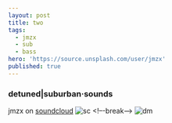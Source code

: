 ```yaml
---
layout: post
title: two
tags:
  - jmzx
  - sub
  - bass
hero: 'https://source.unsplash.com/user/jmzx'
published: true
---
```

###  detuned|suburban·sounds
jmzx on [soundcloud](https://www.soundcloud.com/jmzx/dealin-minds-preview)
![sc](https://user-images.githubusercontent.com/1854925/89234898-3e895180-d617-11ea-84cf-553f041cafe9.png)
<!–-break-–>
![dm](https://www.jmzx.uk/uploads/dealin.png)
